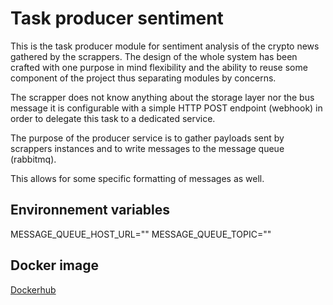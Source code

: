 # Task producer sentiment

This is the task producer module for sentiment analysis of the crypto news gathered by the scrappers.
The design of the whole system has been crafted with one purpose in mind flexibility and the ability to reuse some component of the project thus separating modules by concerns.

The scrapper does not know anything about the storage layer nor the bus message it is configurable with a simple HTTP POST endpoint (webhook) in order to delegate this task to a dedicated service.

The purpose of the producer service is to gather payloads sent by scrappers instances and to write messages to the message queue (rabbitmq).

This allows for some specific formatting of messages as well.

## Environnement variables

MESSAGE_QUEUE_HOST_URL=""
MESSAGE_QUEUE_TOPIC=""

## Docker image

[Dockerhub](https://hub.docker.com/repository/docker/antoineleguillou/task-producer-price/general)